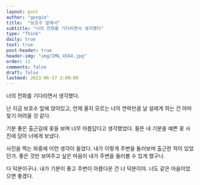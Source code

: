 ```yaml
---
layout: post
author: "googie"
title:  "보호수 앞에서"
subtitle: "너의 전화를 기다리면서 생각했다"
type: "Think"
daily: true
text: true
post-header: true
header-img: "img/IMG_4564.jpg"
order: 11
comments: false
draft: false
lastmod: 2023-06-17 2:00:00
---
```



너의 전화를 기다리면서 생각했다.  


난 지금 보호수 앞에 앉아있고, 언제 올지 모르는 너의 연락만큼 날 설레게 하는 건 아마 찾기 어려울 것 같다.  


기분 좋은 출근길에 꽃을 보며 너무 아름답다고 생각했었다. 들뜬 내 기분을 예쁜 꽃 사진에 담아 너에게 보냈다.  


사진을 찍는 와중에 이런 생각이 들었다. 내가 이렇게 주변을 둘러보며 출근한 적이 있었던가. 좋은 것만 보여주고 싶은 마음이 내가 주변을 둘러볼 수 있게 했구나.  


다 덕분이구나. 내가 기분이 좋고 주변이 아름다운 건 너 덕분이야. 너도 같은 마음이었으면 좋겠다.  
